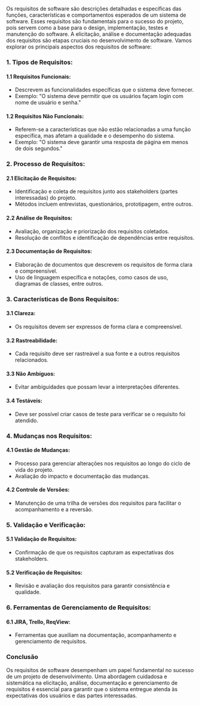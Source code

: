 Os requisitos de software são descrições detalhadas e específicas das funções, características e comportamentos esperados de um sistema de software. Esses requisitos são fundamentais para o sucesso do projeto, pois servem como a base para o design, implementação, testes e manutenção do software. A elicitação, análise e documentação adequadas dos requisitos são etapas cruciais no desenvolvimento de software. Vamos explorar os principais aspectos dos requisitos de software:

### 1. **Tipos de Requisitos:**

   #### 1.1 **Requisitos Funcionais:**
   - Descrevem as funcionalidades específicas que o sistema deve fornecer.
   - Exemplo: "O sistema deve permitir que os usuários façam login com nome de usuário e senha."

   #### 1.2 **Requisitos Não Funcionais:**
   - Referem-se a características que não estão relacionadas a uma função específica, mas afetam a qualidade e o desempenho do sistema.
   - Exemplo: "O sistema deve garantir uma resposta de página em menos de dois segundos."

### 2. **Processo de Requisitos:**

   #### 2.1 **Elicitação de Requisitos:**
   - Identificação e coleta de requisitos junto aos stakeholders (partes interessadas) do projeto.
   - Métodos incluem entrevistas, questionários, prototipagem, entre outros.

   #### 2.2 **Análise de Requisitos:**
   - Avaliação, organização e priorização dos requisitos coletados.
   - Resolução de conflitos e identificação de dependências entre requisitos.

   #### 2.3 **Documentação de Requisitos:**
   - Elaboração de documentos que descrevem os requisitos de forma clara e compreensível.
   - Uso de linguagem específica e notações, como casos de uso, diagramas de classes, entre outros.

### 3. **Características de Bons Requisitos:**

   #### 3.1 **Clareza:**
   - Os requisitos devem ser expressos de forma clara e compreensível.

   #### 3.2 **Rastreabilidade:**
   - Cada requisito deve ser rastreável a sua fonte e a outros requisitos relacionados.

   #### 3.3 **Não Ambíguos:**
   - Evitar ambiguidades que possam levar a interpretações diferentes.

   #### 3.4 **Testáveis:**
   - Deve ser possível criar casos de teste para verificar se o requisito foi atendido.

### 4. **Mudanças nos Requisitos:**

   #### 4.1 **Gestão de Mudanças:**
   - Processo para gerenciar alterações nos requisitos ao longo do ciclo de vida do projeto.
   - Avaliação do impacto e documentação das mudanças.

   #### 4.2 **Controle de Versões:**
   - Manutenção de uma trilha de versões dos requisitos para facilitar o acompanhamento e a reversão.

### 5. **Validação e Verificação:**

   #### 5.1 **Validação de Requisitos:**
   - Confirmação de que os requisitos capturam as expectativas dos stakeholders.

   #### 5.2 **Verificação de Requisitos:**
   - Revisão e avaliação dos requisitos para garantir consistência e qualidade.

### 6. **Ferramentas de Gerenciamento de Requisitos:**

   #### 6.1 **JIRA, Trello, ReqView:**
   - Ferramentas que auxiliam na documentação, acompanhamento e gerenciamento de requisitos.

### Conclusão

Os requisitos de software desempenham um papel fundamental no sucesso de um projeto de desenvolvimento. Uma abordagem cuidadosa e sistemática na elicitação, análise, documentação e gerenciamento de requisitos é essencial para garantir que o sistema entregue atenda às expectativas dos usuários e das partes interessadas.